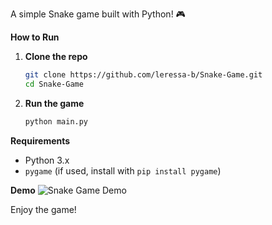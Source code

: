 A simple Snake game built with Python! 🎮  

**How to Run** 
 
1. **Clone the repo**  
   ```sh
   git clone https://github.com/leressa-b/Snake-Game.git
   cd Snake-Game
   ```  
2. **Run the game**  
   ```sh
   python main.py
   ```  

**Requirements**  
- Python 3.x  
- `pygame` (if used, install with `pip install pygame`)  

**Demo** 
![Snake Game Demo](gameplay.gif)

Enjoy the game!
